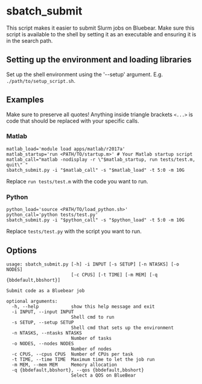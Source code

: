 # sbatch_submit
This script makes it easier to submit Slurm jobs on Bluebear.
Make sure this script is available to the shell by setting it as an executable and ensuring it is in the search path.

## Setting up the environment and loading libraries
Set up the shell environment using the '--setup' argument.
E.g. `./path/to/setup_script.sh`.

## Examples
Make sure to preserve all quotes!
Anything inside triangle brackets `<...>` is code that should be replaced with your specific calls.

### Matlab
```
matlab_load='module load apps/matlab/r2017a'
matlab_startup='run <PATH/TO/startup.m>' # Your Matlab startup script
matlab_call="matlab -nodisplay -r \"$matlab_startup, run tests/test.m, quit\" "
sbatch_submit.py -i "$matlab_call" -s "$matlab_load" -t 5:0 -m 10G
```

Replace `run tests/test.m` with the code you want to run.

### Python
```
python_load='source <PATH/TO/load_python.sh>'
python_call='python tests/test.py'
sbatch_submit.py -i "$python_call" -s "$python_load" -t 5:0 -m 10G
```

Replace `tests/test.py` with the script you want to run.


## Options
```
usage: sbatch_submit.py [-h] -i INPUT [-s SETUP] [-n NTASKS] [-o NODES]
                        [-c CPUS] [-t TIME] [-m MEM] [-q {bbdefault,bbshort}]

Submit code as a Bluebear job

optional arguments:
  -h, --help            show this help message and exit
  -i INPUT, --input INPUT
                        Shell cmd to run
  -s SETUP, --setup SETUP
                        Shell cmd that sets up the environment
  -n NTASKS, --ntasks NTASKS
                        Number of tasks
  -o NODES, --nodes NODES
                        Number of nodes
  -c CPUS, --cpus CPUS  Number of CPUs per task
  -t TIME, --time TIME  Maximum time to let the job run
  -m MEM, --mem MEM     Memory allocation
  -q {bbdefault,bbshort}, --qos {bbdefault,bbshort}
                        Select a QOS on BlueBear
```
